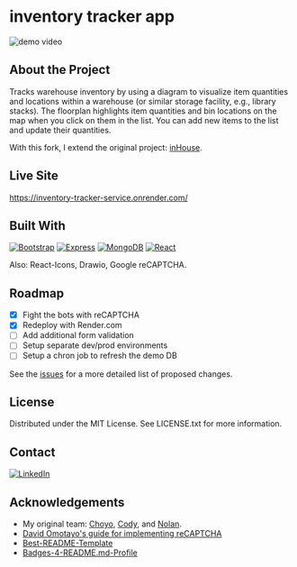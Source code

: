 # inventory tracker app

<img src="./client/src/images/floorplan-demo.gif" alt="demo video">

## About the Project

Tracks warehouse inventory by using a diagram to visualize item quantities and locations within a warehouse (or similar storage facility, e.g., library stacks). The floorplan highlights item quantities and bin locations on the map when you click on them in the list. You can add new items to the list and update their quantities.

With this fork, I extend the original project: [inHouse](https://github.com/rkraeher/inHouse).

## Live Site

https://inventory-tracker-service.onrender.com/

## Built With

[![Bootstrap][Bootstrap-shield]][Bootstrap-url]
[![Express][Express.js]][Express-url]
[![MongoDB][Mongodb-shield]][Mongodb-url]
[![React][React.js]][React-url]

Also: React-Icons, Drawio, Google reCAPTCHA.

## Roadmap

- [x] Fight the bots with reCAPTCHA
- [x] Redeploy with Render.com
- [ ] Add additional form validation
- [ ] Setup separate dev/prod environments
- [ ] Setup a chron job to refresh the demo DB

See the [issues](https://github.com/rkraeher/inventory-tracker/issues) for a more detailed list of proposed changes.

## License

Distributed under the MIT License. See LICENSE.txt for more information.

## Contact

[![LinkedIn][linkedin-shield]][linkedin-url]

## Acknowledgements

- My original team: [Choyo](https://github.com/cmatsuta), [Cody](https://github.com/codymu45), and [Nolan](https://github.com/Nolanws1).
- [David Omotayo's guide for implementing reCAPTCHA](https://blog.logrocket.com/implement-recaptcha-react-application/)
- [Best-README-Template](https://github.com/othneildrew/Best-README-Template/tree/master)
- [Badges-4-README.md-Profile](https://github.com/alexandresanlim/Badges4-README.md-Profile)
<!--MD LINKS AND IMAGES -->

[Bootstrap-shield]: https://img.shields.io/badge/Bootstrap-563D7C?style=for-the-badge&logo=bootstrap&logoColor=white
[Bootstrap-url]: https://getbootstrap.com
[Express.js]: https://img.shields.io/badge/Express.js-000000?style=for-the-badge&logo=express&logoColor=white
[Express-url]: https://expressjs.com/
[linkedin-shield]: https://img.shields.io/badge/-LinkedIn-black.svg?style=for-the-badge&logo=linkedin&colorB=555
[linkedin-url]: https://www.linkedin.com/in/rudi-kraeher/
[Mongodb-shield]: https://img.shields.io/badge/MongoDB-4EA94B?style=for-the-badge&logo=mongodb&logoColor=white
[Mongodb-url]: https://www.mongodb.com/
[React.js]: https://img.shields.io/badge/React-20232A?style=for-the-badge&logo=react&logoColor=61DAFB
[React-url]: https://reactjs.org/
